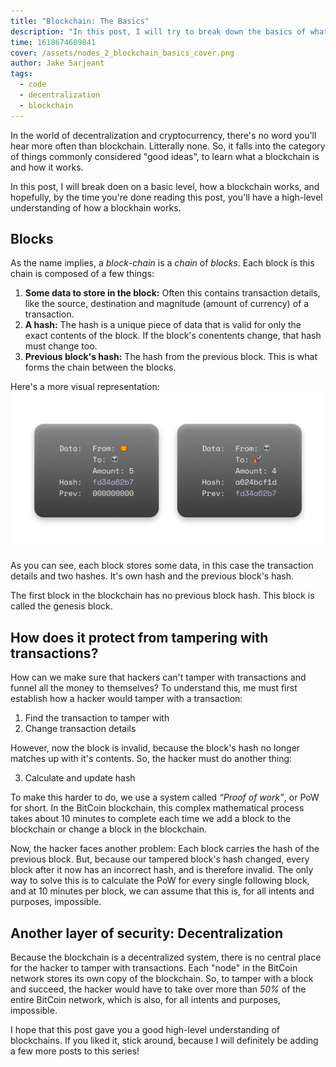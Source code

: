 ```yaml
---
title: "Blockchain: The Basics"
description: "In this post, I will try to break down the basics of what blockchains are, and how they work. This post lays the basis for many posts to come in my series “Nodes: The magic of the decentralized web”"
time: 1618674689841
cover: /assets/nodes_2_blockchain_basics_cover.png
author: Jake Sarjeant
tags:
  - code
  - decentralization
  - blockchain
---
```


In the world of decentralization and cryptocurrency, there's no word you'll hear more often than blockchain. Litterally none. So, it falls into the category of things commonly considered "good ideas", to learn what a blockchain is and how it works.

In this post, I will break doen on a basic level, how a blockchain works, and hopefully, by the time you're done reading this post, you'll have a high-level understanding of how a blockhain works.

## Blocks
As the name implies, a *block*-*chain* is a *chain* of *blocks*. Each block is this chain is composed of a few things:

1. **Some data to store in the block:** Often this contains transaction details, like the source, destination and magnitude (amount of currency) of a transaction.
2. **A hash:** The hash is a unique piece of data that is valid for only the exact contents of the block. If the block's conentents change, that hash must change too.
3. **Previous block's hash:** The hash from the previous block. This is what forms the chain between the blocks.

Here's a more visual representation:
![A block on a blockchain](/assets/blockchain_block.png)

As you can see, each block stores some data, in this case the transaction details and two hashes. It's own hash and the previous block's hash.

The first block in the blockchain has no previous block hash. This block is called the genesis block.

## How does it protect from tampering with transactions?
How can we make sure that hackers can't tamper with transactions and funnel all the money to themselves? To understand this, me must first establish how a hacker would tamper with a transaction:

1. Find the transaction to tamper with
2. Change transaction details

However, now the block is invalid, because the block's hash no longer matches up with it's contents. So, the hacker must do another thing:

3. Calculate and update hash

To make this harder to do, we use a system called *“Proof of work”*, or PoW for short. In the BitCoin blockchain, this complex mathematical process takes about 10 minutes to complete each time we add a block to the blockchain or change a block in the blockchain.

Now, the hacker faces another problem: Each block carries the hash of the previous block. But, because our tampered block's hash changed, every block after it now has an incorrect hash, and is therefore invalid. The only way to solve this is to calculate the PoW for every single following block, and at 10 minutes per block, we can assume that this is, for all intents and purposes, impossible.

## Another layer of security: Decentralization
Because the blockchain is a decentralized system, there is no central place for the hacker to tamper with transactions. Each "node" in the BitCoin network stores its own copy of the blockchain. So, to tamper with a block and succeed, the hacker would have to take over more than *50%* of the entire BitCoin network, which is also, for all intents and purposes, impossible.

I hope that this post gave you a good high-level understanding of blockchains. If you liked it, stick around, because I will definitely be adding a few more posts to this series!